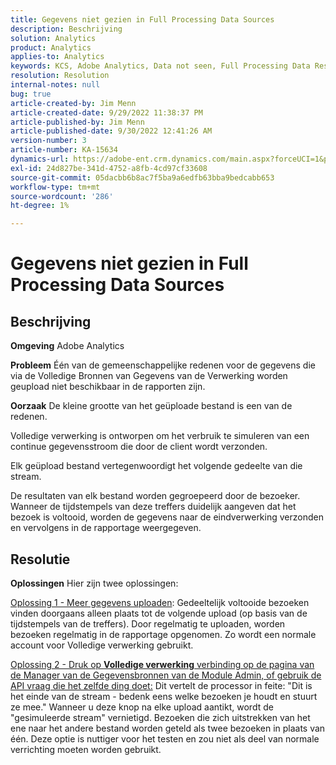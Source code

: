 ```yaml
---
title: Gegevens niet gezien in Full Processing Data Sources
description: Beschrijving
solution: Analytics
product: Analytics
applies-to: Analytics
keywords: KCS, Adobe Analytics, Data not seen, Full Processing Data Resources, best practices
resolution: Resolution
internal-notes: null
bug: true
article-created-by: Jim Menn
article-created-date: 9/29/2022 11:38:37 PM
article-published-by: Jim Menn
article-published-date: 9/30/2022 12:41:26 AM
version-number: 3
article-number: KA-15634
dynamics-url: https://adobe-ent.crm.dynamics.com/main.aspx?forceUCI=1&pagetype=entityrecord&etn=knowledgearticle&id=16d995d4-4f40-ed11-9db1-0022480866ad
exl-id: 24d827be-341d-4752-a8fb-4cd97cf33608
source-git-commit: 05dacbb6b8ac7f5ba9a6edfb63bba9bedcabb653
workflow-type: tm+mt
source-wordcount: '286'
ht-degree: 1%

---
```


# Gegevens niet gezien in Full Processing Data Sources

## Beschrijving


<b>Omgeving</b>
Adobe Analytics

<b>Probleem</b>
Één van de gemeenschappelijke redenen voor de gegevens die via de Volledige Bronnen van Gegevens van de Verwerking worden geupload niet beschikbaar in de rapporten zijn.

<b>Oorzaak</b>
De kleine grootte van het geüploade bestand is een van de redenen.

Volledige verwerking is ontworpen om het verbruik te simuleren van een continue gegevensstroom die door de client wordt verzonden.

Elk geüpload bestand vertegenwoordigt het volgende gedeelte van die stream.

De resultaten van elk bestand worden gegroepeerd door de bezoeker. Wanneer de tijdstempels van deze treffers duidelijk aangeven dat het bezoek is voltooid, worden de gegevens naar de eindverwerking verzonden en vervolgens in de rapportage weergegeven.


## Resolutie


<b>Oplossingen</b>
Hier zijn twee oplossingen:

<u>Oplossing 1 - Meer gegevens uploaden</u>: Gedeeltelijk voltooide bezoeken vinden doorgaans alleen plaats tot de volgende upload (op basis van de tijdstempels van de treffers). Door regelmatig te uploaden, worden bezoeken regelmatig in de rapportage opgenomen.
Zo wordt een normale account voor Volledige verwerking gebruikt.

<u>Oplossing 2 - Druk op <b>Volledige verwerking</b> verbinding op de pagina van de Manager van de Gegevensbronnen van de Module Admin, of gebruik de API vraag die het zelfde ding doet:</u>
Dit vertelt de processor in feite: &quot;Dit is het einde van de stream - bedenk eens welke bezoeken je houdt en stuurt ze mee.&quot;
Wanneer u deze knop na elke upload aantikt, wordt de &quot;gesimuleerde stream&quot; vernietigd.
Bezoeken die zich uitstrekken van het ene naar het andere bestand worden geteld als twee bezoeken in plaats van één.
Deze optie is nuttiger voor het testen en zou niet als deel van normale verrichting moeten worden gebruikt.
